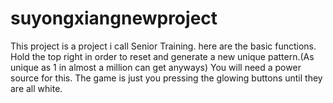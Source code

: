 # suyongxiangnewproject
This project is a project i call Senior Training.
here are the basic functions.
Hold the top right in order to reset and generate a new unique pattern.(As unique as 1 in almost a million can get anyways)
You will need a power source for this.
The game is just you pressing the glowing buttons until they are all white.
